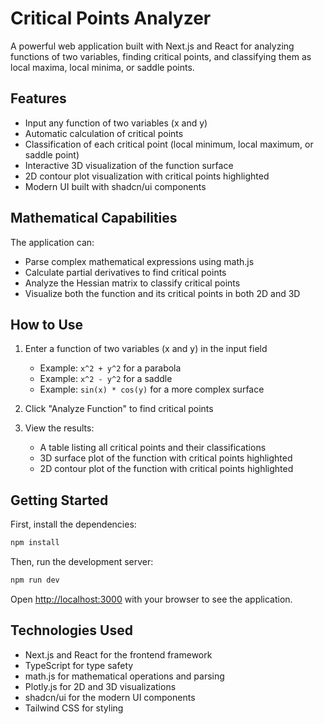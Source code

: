# Critical Points Analyzer

A powerful web application built with Next.js and React for analyzing functions of two variables, finding critical points, and classifying them as local maxima, local minima, or saddle points.

## Features

- Input any function of two variables (x and y)
- Automatic calculation of critical points
- Classification of each critical point (local minimum, local maximum, or saddle point)
- Interactive 3D visualization of the function surface
- 2D contour plot visualization with critical points highlighted
- Modern UI built with shadcn/ui components

## Mathematical Capabilities

The application can:

- Parse complex mathematical expressions using math.js
- Calculate partial derivatives to find critical points
- Analyze the Hessian matrix to classify critical points
- Visualize both the function and its critical points in both 2D and 3D

## How to Use

1. Enter a function of two variables (x and y) in the input field
   - Example: `x^2 + y^2` for a parabola
   - Example: `x^2 - y^2` for a saddle
   - Example: `sin(x) * cos(y)` for a more complex surface

2. Click "Analyze Function" to find critical points

3. View the results:
   - A table listing all critical points and their classifications
   - 3D surface plot of the function with critical points highlighted
   - 2D contour plot of the function with critical points highlighted

## Getting Started

First, install the dependencies:

```bash
npm install
```

Then, run the development server:

```bash
npm run dev
```

Open [http://localhost:3000](http://localhost:3000) with your browser to see the application.

## Technologies Used

- Next.js and React for the frontend framework
- TypeScript for type safety
- math.js for mathematical operations and parsing
- Plotly.js for 2D and 3D visualizations
- shadcn/ui for the modern UI components
- Tailwind CSS for styling
